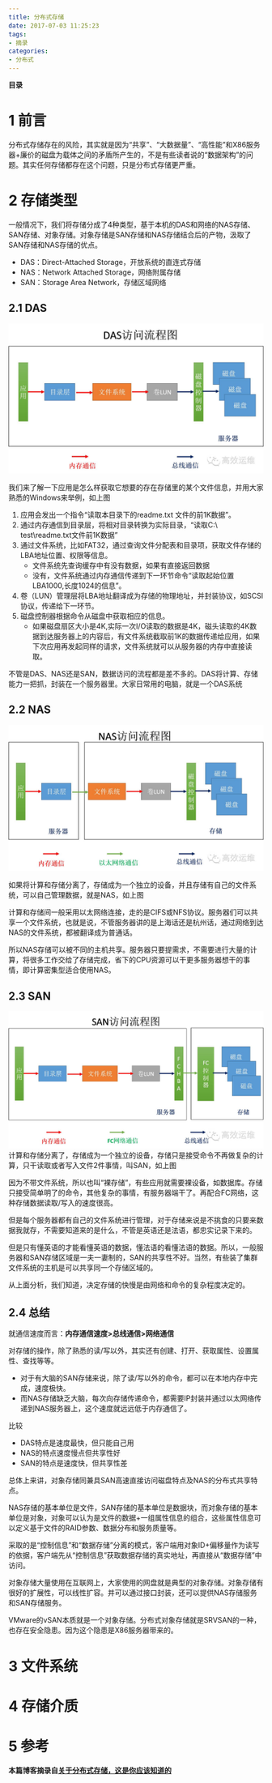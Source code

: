 ```yaml
---
title: 分布式存储
date: 2017-07-03 11:25:23
tags:
- 摘录
categories:
- 分布式
---
```


__目录__

<!-- toc -->
<!--more-->

# 1 前言
分布式存储存在的风险，其实就是因为“共享”、“大数据量”、“高性能”和X86服务器+廉价的磁盘为载体之间的矛盾所产生的，不是有些读者说的“数据架构”的问题。其实任何存储都存在这个问题，只是分布式存储更严重。

# 2 存储类型
一般情况下，我们将存储分成了4种类型，基于本机的DAS和网络的NAS存储、SAN存储、对象存储。对象存储是SAN存储和NAS存储结合后的产物，汲取了SAN存储和NAS存储的优点。

* DAS：Direct-Attached Storage，开放系统的直连式存储
* NAS：Network Attached Storage，网络附属存储
* SAN：Storage Area Network，存储区域网络

## 2.1 DAS

![DAS访问流程图](/images/分布式存储/DAS访问流程图.jpg)

我们来了解一下应用是怎么样获取它想要的存在存储里的某个文件信息，并用大家熟悉的Windows来举例，如上图

1. 应用会发出一个指令“读取本目录下的readme.txt 文件的前1K数据”。
1. 通过内存通信到目录层，将相对目录转换为实际目录，“读取C:\ test\readme.txt文件前1K数据”
1. 通过文件系统，比如FAT32，通过查询文件分配表和目录项，获取文件存储的LBA地址位置、权限等信息。
    * 文件系统先查询缓存中有没有数据，如果有直接返回数据
    * 没有，文件系统通过内存通信传递到下一环节命令“读取起始位置LBA1000,长度1024的信息”。
1. 卷（LUN）管理层将LBA地址翻译成为存储的物理地址，并封装协议，如SCSI协议，传递给下一环节。
1. 磁盘控制器根据命令从磁盘中获取相应的信息。
    * 如果磁盘扇区大小是4K,实际一次I/O读取的数据是4K，磁头读取的4K数据到达服务器上的内容后，有文件系统截取前1K的数据传递给应用，如果下次应用再发起同样的请求，文件系统就可以从服务器的内存中直接读取。

不管是DAS、NAS还是SAN，数据访问的流程都是差不多的。DAS将计算、存储能力一把抓，封装在一个服务器里。大家日常用的电脑，就是一个DAS系统

## 2.2 NAS
![NAS访问流程图](/images/分布式存储/NAS访问流程图.jpg)

如果将计算和存储分离了，存储成为一个独立的设备，并且存储有自己的文件系统，可以自己管理数据，就是NAS，如上图

计算和存储间一般采用以太网络连接，走的是CIFS或NFS协议。服务器们可以共享一个文件系统，也就是说，不管服务器讲的是上海话还是杭州话，通过网络到达NAS的文件系统，都被翻译成为普通话。

所以NAS存储可以被不同的主机共享。服务器只要提需求，不需要进行大量的计算，将很多工作交给了存储完成，省下的CPU资源可以干更多服务器想干的事情，即计算密集型适合使用NAS。

## 2.3 SAN 
![SAN访问流程图](/images/分布式存储/SAN访问流程图.jpg)
计算和存储分离了，存储成为一个独立的设备，存储只是接受命令不再做复杂的计算，只干读取或者写入文件2件事情，叫SAN，如上图

因为不带文件系统，所以也叫“裸存储”，有些应用就需要裸设备，如数据库。存储只接受简单明了的命令，其他复杂的事情，有服务器端干了。再配合FC网络，这种存储数据读取/写入的速度很高。

但是每个服务器都有自己的文件系统进行管理，对于存储来说是不挑食的只要来数据我就存，不需要知道来的是什么，不管是英语还是法语，都忠实记录下来的。

但是只有懂英语的才能看懂英语的数据，懂法语的看懂法语的数据。所以，一般服务器和SAN存储区域是一夫一妻制的，SAN的共享性不好。当然，有些装了集群文件系统的主机是可以共享同一个存储区域的。

从上面分析，我们知道，决定存储的快慢是由网络和命令的复杂程度决定的。

## 2.4 总结

就通信速度而言：__内存通信速度>总线通信>网络通信__

对存储的操作，除了熟悉的读/写以外，其实还有创建、打开、获取属性、设置属性、查找等等。

* 对于有大脑的SAN存储来说，除了读/写以外的命令，都可以在本地内存中完成，速度极快。
* 而NAS存储缺乏大脑，每次向存储传递命令，都需要IP封装并通过以太网络传递到NAS服务器上，这个速度就远远低于内存通信了。

比较

* DAS特点是速度最快，但只能自己用
* NAS的特点速度慢点但共享性好
* SAN的特点是速度快，但共享性差

总体上来讲，对象存储同兼具SAN高速直接访问磁盘特点及NAS的分布式共享特点。

NAS存储的基本单位是文件，SAN存储的基本单位是数据块，而对象存储的基本单位是对象，对象可以认为是文件的数据+一组属性信息的组合，这些属性信息可以定义基于文件的RAID参数、数据分布和服务质量等。

采取的是“控制信息”和“数据存储”分离的模式，客户端用对象ID+偏移量作为读写的依据，客户端先从“控制信息”获取数据存储的真实地址，再直接从“数据存储”中访问。

对象存储大量使用在互联网上，大家使用的网盘就是典型的对象存储。对象存储有很好的扩展性，可以线性扩容。并可以通过接口封装，还可以提供NAS存储服务和SAN存储服务。

VMware的vSAN本质就是一个对象存储。分布式对象存储就是SRVSAN的一种，也存在安全隐患。因为这个隐患是X86服务器带来的。

# 3 文件系统

# 4 存储介质

# 5 参考

__本篇博客摘录自[关于分布式存储，这是你应该知道的](http://www.yunweipai.com/archives/8732.html)__

